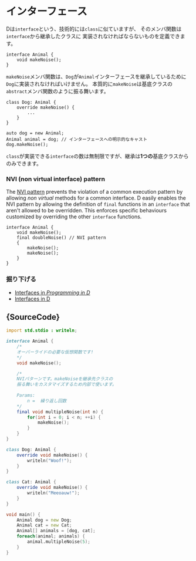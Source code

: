 # インターフェース

Dは`interface`という、技術的には`class`に似ていますが、
そのメンバ関数は`interface`から継承したクラスに
実装されなければならないものを定義できます。

    interface Animal {
        void makeNoise();
    }

`makeNoise`メンバ関数は、`Dog`が`Animal`インターフェースを継承しているために
`Dog`に実装されなければいけません。
本質的に`makeNoise`は基底クラスの`abstract`メンバ関数のように振る舞います。

    class Dog: Animal {
        override makeNoise() {
            ...
        }
    }

    auto dog = new Animal;
    Animal animal = dog; // インターフェースへの明示的なキャスト
    dog.makeNoise();

`class`が実装できる`interface`の数は無制限ですが、継承は**1つの**基底クラスからのみできます。

### NVI (non virtual interface) pattern

The [NVI pattern](https://en.wikipedia.org/wiki/Non-virtual_interface_pattern)
prevents the violation of a common execution pattern by allowing _non virtual_ methods
for a common interface.
D easily enables the NVI pattern by
allowing the definition of `final` functions in an `interface`
that aren't allowed to be overridden. This enforces specific
behaviours customized by overriding the other `interface`
functions.

    interface Animal {
        void makeNoise();
        final doubleNoise() // NVI pattern
        {
            makeNoise();
            makeNoise();
        }
    }

### 掘り下げる

- [Interfaces in _Programming in D_](http://ddili.org/ders/d.en/interface.html)
- [Interfaces in D](https://dlang.org/spec/interface.html)

## {SourceCode}

```d
import std.stdio : writeln;

interface Animal {
    /*
    オーバーライドの必要な仮想関数です!
    */
    void makeNoise();

    /*
    NVIパターンです。makeNoiseを継承先クラスの
    振る舞いをカスタマイズするため内部で使います。
    
    Params: 
        n =  繰り返し回数
    */
    final void multipleNoise(int n) {
        for(int i = 0; i < n; ++i) {
            makeNoise();
        }
    }
}

class Dog: Animal {
    override void makeNoise() {
        writeln("Woof!");
    }
}

class Cat: Animal {
    override void makeNoise() {
        writeln("Meeoauw!");
    }
}

void main() {
    Animal dog = new Dog;
    Animal cat = new Cat;
    Animal[] animals = [dog, cat];
    foreach(animal; animals) {
        animal.multipleNoise(5);
    }
}
```